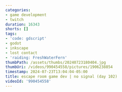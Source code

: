 ```yaml
---
categories:
- game development
- twitch
duration: 16343
shorts: []
tags:
- 'code: gdscript'
- godot
- inkscape
- lost contact
- 'raiding: FreshWaterFern'
thumbPath: /assets/thumbs/20240723180404.jpg
thumbUri: /videos/990454558/pictures/1906238854
timestamp: 2024-07-23T13:04:04-05:00
title: escape room game dev | no signal (day 102)
videoId: '990454558'
---
```

